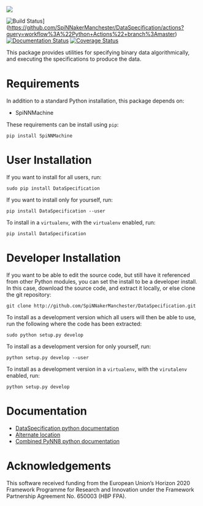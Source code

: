<div>

![](https://vectr.com/kerff/ddbmvyZmm.svg?width=600&height=300&select=aNbKxciPh)

![Build Status](https://github.com/SpiNNakerManchester/DataSpecification/workflows/Python%20Actions/badge.svg?branch=master)](https://github.com/SpiNNakerManchester/DataSpecification/actions?query=workflow%3A%22Python+Actions%22+branch%3Amaster)
[![Documentation Status](https://readthedocs.org/projects/dataspecification/badge/?version=latest)](https://dataspecification.readthedocs.io/en/latest/?badge=latest)
[![Coverage Status](https://coveralls.io/repos/github/SpiNNakerManchester/DataSpecification/badge.svg?branch=master)](https://coveralls.io/github/SpiNNakerManchester/DataSpecification?branch=master)
</div>

This package provides utilities for specifying binary data algorithmically,
and executing the specifications to produce the data.

Requirements
============
In addition to a standard Python installation, this package depends on:

 - SpiNNMachine

These requirements can be install using `pip`:

    pip install SpiNNMachine

User Installation
=================
If you want to install for all users, run:

    sudo pip install DataSpecification

If you want to install only for yourself, run:

    pip install DataSpecification --user

To install in a `virtualenv`, with the `virtualenv` enabled, run:

    pip install DataSpecification

Developer Installation
======================
If you want to be able to edit the source code, but still have it referenced
from other Python modules, you can set the install to be a developer install.
In this case, download the source code, and extract it locally, or else clone
the git repository:

    git clone http://github.com/SpiNNakerManchester/DataSpecification.git

To install as a development version which all users will then be able to use,
run the following where the code has been extracted:

    sudo python setup.py develop

To install as a development version for only yourself, run:

    python setup.py develop --user

To install as a development version in a `virtualenv`, with the `virutalenv`
enabled, run:

    python setup.py develop

Documentation
=============
 - [DataSpecification python documentation](http://dataspecification.readthedocs.io)
 - [Alternate location](https://spinnakermanchester.github.io/DataSpecification/)
 - [Combined PyNN8 python documentation](http://spinnaker8manchester.readthedocs.io)

Acknowledgements
================
This software received funding from the European Union’s Horizon 2020 Framework
Programme for Research and Innovation under the Framework Partnership Agreement
No. 650003 (HBP FPA).
